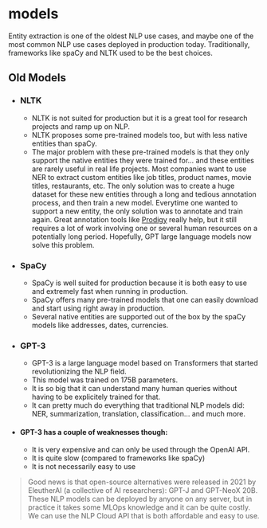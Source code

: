 # models

Entity extraction is one of the oldest NLP use cases, and maybe one of the most common NLP use cases deployed in production today. Traditionally, frameworks like spaCy and NLTK used to be the best choices.

## Old Models

- ### NLTK

  - NLTK is not suited for production but it is a great tool for research projects and ramp up on NLP.
  - NLTK proposes some pre-trained models too, but with less native entities than spaCy.
  - The major problem with these pre-trained models is that they only support the native entities they were trained for… and these entities are rarely useful in real life projects. Most companies want to use NER to extract custom entities like job titles, product names, movie titles, restaurants, etc. The only solution was to create a huge dataset for these new entities through a long and tedious annotation process, and then train a new model. Everytime one wanted to support a new entity, the only solution was to annotate and train again. Great annotation tools like [Prodigy](https://prodi.gy/) really help, but it still requires a lot of work involving one or several human resources on a potentially long period. Hopefully, GPT large language models now solve this problem.

- ### SpaCy

  - SpaCy is well suited for production because it is both easy to use and extremely fast when running in production.
  - SpaCy offers many pre-trained models that one can easily download and start using right away in production.
  - Several native entities are supported out of the box by the spaCy models like addresses, dates, currencies.

- ### GPT-3

  - GPT-3 is a large language model based on Transformers that started revolutionizing the NLP field. 
  - This model was trained on 175B parameters.
  - It is so big that it can understand many human queries without having to be explicitely trained for that.
  - It can pretty much do everything that traditional NLP models did: NER, summarization, translation, classification… and much more.

- #### GPT-3 has a couple of weaknesses though:

  - It is very expensive and can only be used through the OpenAI API.
  - It is quite slow (compared to frameworks like spaCy)
  - It is not necessarily easy to use

> Good news is that open-source alternatives were released in 2021 by EleutherAI (a collective of AI researchers): GPT-J and GPT-NeoX 20B. These NLP models can be deployed by anyone on any server, but in practice it takes some MLOps knowledge and it can be quite costly. We can use the NLP Cloud API that is both affordable and easy to use.
